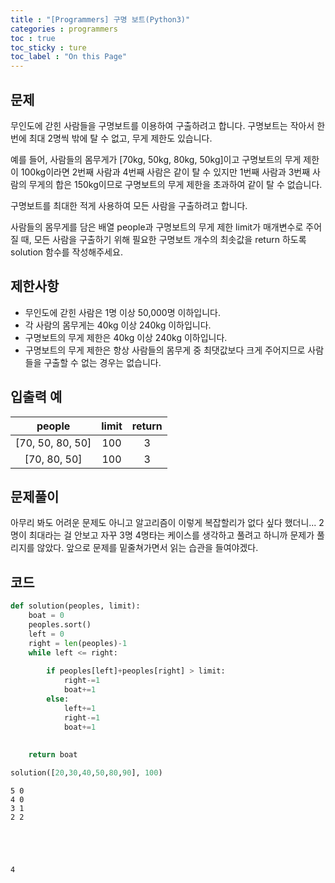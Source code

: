 ```yaml
---
title : "[Programmers] 구명 보트(Python3)"
categories : programmers
toc : true
toc_sticky : ture
toc_label : "On this Page"
---
```

## 문제 
무인도에 갇힌 사람들을 구명보트를 이용하여 구출하려고 합니다. 구명보트는 작아서 한 번에 최대 2명씩 밖에 탈 수 없고, 무게 제한도 있습니다.

예를 들어, 사람들의 몸무게가 [70kg, 50kg, 80kg, 50kg]이고 구명보트의 무게 제한이 100kg이라면 2번째 사람과 4번째 사람은 같이 탈 수 있지만 1번째 사람과 3번째 사람의 무게의 합은 150kg이므로 구명보트의 무게 제한을 초과하여 같이 탈 수 없습니다.

구명보트를 최대한 적게 사용하여 모든 사람을 구출하려고 합니다.

사람들의 몸무게를 담은 배열 people과 구명보트의 무게 제한 limit가 매개변수로 주어질 때, 모든 사람을 구출하기 위해 필요한 구명보트 개수의 최솟값을 return 하도록 solution 함수를 작성해주세요.

## 제한사항
* 무인도에 갇힌 사람은 1명 이상 50,000명 이하입니다.
* 각 사람의 몸무게는 40kg 이상 240kg 이하입니다.
* 구명보트의 무게 제한은 40kg 이상 240kg 이하입니다.
* 구명보트의 무게 제한은 항상 사람들의 몸무게 중 최댓값보다 크게 주어지므로 사람들을 구출할 수 없는 경우는 없습니다.

## 입출력 예

|people	|limit	|return|
|:---:|:---:|:---:|
|[70, 50, 80, 50] | 100	|3|
|[70, 80, 50]	|100	|3|

## 문제풀이
아무리 봐도 어려운 문제도 아니고 알고리즘이 이렇게 복잡할리가 없다 싶다 했더니... 2명이 최대라는 걸 안보고 자꾸 3명 4명타는 케이스를 생각하고 풀려고 하니까 문제가 풀리지를 않았다. 앞으로 문제를 밑줄쳐가면서 읽는 습관을 들여야겠다.

## 코드


```python
def solution(peoples, limit):
    boat = 0
    peoples.sort()
    left = 0
    right = len(peoples)-1
    while left <= right:
       
        if peoples[left]+peoples[right] > limit:
            right-=1
            boat+=1
        else:
            left+=1
            right-=1
            boat+=1
        
        
    return boat
```


```python
solution([20,30,40,50,80,90], 100)
```

    5 0
    4 0
    3 1
    2 2





    4


